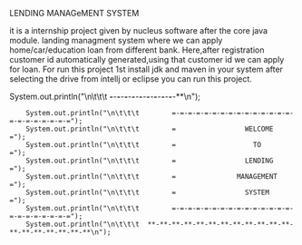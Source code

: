 LENDING MANAGeMENT SYSTEM


it is a internship project given by nucleus software after the core java module.
landing managment system where we can apply home/car/education loan from different bank.
Here,after registration customer id automatically generated,using that customer id we can apply for loan. 
For run this project 1st install jdk and maven in your system after selecting the drive from intellj or eclipse you can run this project.









 System.out.println("\n\t\t\t  **-**-**-**-**-**-**-**-**-**-**-**-**-**-**-**-**-**-**\n");

        System.out.println("\n\t\t\t        =-=-=-=-=-=-=-=-=-=-=-=-=-=-=-=-=-=-=-=-=-=-=");
        System.out.println("\n\t\t\t        =                 WELCOME                   =");
        System.out.println("\n\t\t\t        =                   TO                      =");
        System.out.println("\n\t\t\t        =                 LENDING                  =");
        System.out.println("\n\t\t\t        =               MANAGEMENT                  =");
        System.out.println("\n\t\t\t        =                 SYSTEM                    =");
        System.out.println("\n\t\t\t        =-=-=-=-=-=-=-=-=-=-=-=-=-=-=-=-=-=-=-=-=-=-=");
        System.out.println("\n\t\t\t  **-**-**-**-**-**-**-**-**-**-**-**-**-**-**-**-**-**-**\n");
